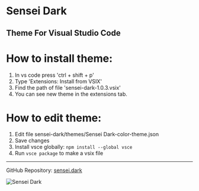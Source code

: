 Sensei Dark
==================================

Theme For Visual Studio Code
--------------------------------------------

# How to install theme:

1. In vs code press 'ctrl + shift + p'
2. Type 'Extensions: Install from VSIX'
3. Find the path of file 'sensei-dark-1.0.3.vsix'
4. You can see new theme in the extensions tab.

# How to edit theme:

1. Edit file sensei-dark/themes/Sensei Dark-color-theme.json
2. Save changes
3. Install vsce globally: `npm install --global vsce`
4. Run `vsce package` to make a vsix file 
--------------------------------------------

GitHub Repository: [sensei.dark](https://github.com/Bane-999/sensei.dark)

![Sensei Dark](https://i.imgur.com/OEkh80i.png)

